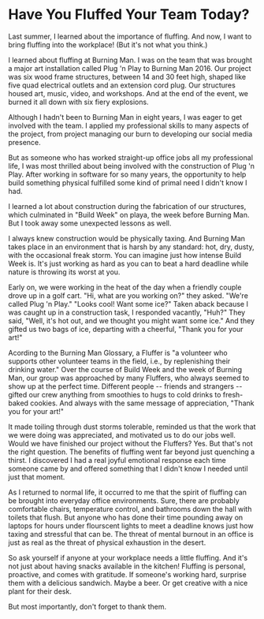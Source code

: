 # Have You Fluffed Your Team Today?

Last summer, I learned about the importance of fluffing. And now, I want to bring fluffing into the workplace! (But it's not what you think.)

I learned about fluffing at Burning Man. I was on the team that was brought a major art installation called Plug 'n Play to Burning Man 2016. Our project was six wood frame structures, between 14 and 30 feet high, shaped like five quad electrical outlets and an extension cord plug. Our structures housed art, music, video, and workshops. And at the end of the event, we burned it all down with six fiery explosions.

Although I hadn't been to Burning Man in eight years, I was eager to get involved with the team. I applied my professional skills to many aspects of the project, from project managing our burn to developing our social media presence.

But as someone who has worked straight-up office jobs all my professional life, I was most thrilled about being involved with the construction of Plug 'n Play. After working in software for so many years, the opportunity to help build something physical fulfilled some kind of primal need I didn't know I had.

I learned a lot about construction during the fabrication of our structures, which culminated in "Build Week" on playa, the week before Burning Man. But I took away some unexpected lessons as well.

I always knew construction would be physically taxing. And Burning Man takes place in an environment that is harsh by any standard: hot, dry, dusty, with the occasional freak storm. You can imagine just how intense Build Week is. It's just working as hard as you can to beat a hard deadline while nature is throwing its worst at you.

Early on, we were working in the heat of the day when a friendly couple drove up in a golf cart. "Hi, what are you working on?" they asked. "We're called Plug 'n Play." "Looks cool! Want some ice?" Taken aback because I was caught up in a construction task, I responded vacantly, "Huh?" They said, "Well, it's hot out, and we thought you might want some ice." And they gifted us two bags of ice, departing with a cheerful, "Thank you for your art!"

Acording to the Burning Man Glossary, a Fluffer is "a volunteer who supports other volunteer teams in the field, i.e., by replenishing their drinking water." Over the course of Build Week and the week of Burning Man, our group was approached by many Fluffers, who always seemed to show up at the perfect time. Different people -- friends and strangers -- gifted our crew anything from smoothies to hugs to cold drinks to fresh-baked cookies. And always with the same message of appreciation, "Thank you for your art!"

It made toiling through dust storms tolerable, reminded us that the work that we were doing was appreciated, and motivated us to do our jobs well. Would we have finished our project without the Fluffers? Yes. But that's not the right question. The benefits of fluffing went far beyond just quenching a thirst. I discovered I had a real joyful emotional response each time someone came by and offered something that I didn't know I needed until just that moment.

As I returned to normal life, it occurred to me that the spirit of fluffing can be brought into everyday office environments. Sure, there are probably comfortable chairs, temperature control, and bathrooms down the hall with toilets that flush. But anyone who has done their time pounding away on laptops for hours under flourscent lights to meet a deadline knows just how taxing and stressful that can be. The threat of mental burnout in an office is just as real as the threat of physical exhaustion in the desert.

So ask yourself if anyone at your workplace needs a little fluffing. And it's not just about having snacks available in the kitchen! Fluffing is personal, proactive, and comes with gratitude. If someone's working hard, surprise them with a delicious sandwich. Maybe a beer. Or get creative with a nice plant for their desk.

But most importantly, don't forget to thank them.

